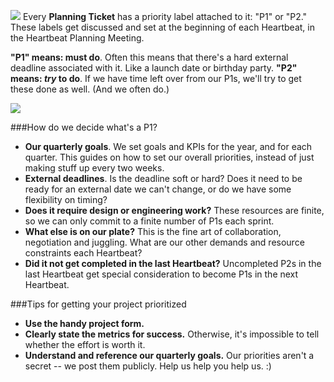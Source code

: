 ![](/https://dl.dropboxusercontent.com/spa/6c38yp3crbxni5b/u4xki459.png)
Every **Planning Ticket** has a priority label attached to it:  "P1" or "P2." These labels get discussed and set at the beginning of each Heartbeat, in the Heartbeat Planning Meeting. 

**"P1" means: must do**. Often this means that there's a hard external deadline associated with it. Like a launch date or birthday party. 
**"P2" means: _try_ to do**. If we have time left over from our P1s, we'll try to get these done as well. (And we often do.)  

![](/https://dl.dropboxusercontent.com/spa/6c38yp3crbxni5b/vodigbl-.png)

###How do we decide what's a P1? 
- **Our quarterly goals**. We set goals and KPIs for the year, and for each quarter. This guides on how to set our overall priorities, instead of just making stuff up every two weeks. 
- **External deadlines**. Is the deadline soft or hard? Does it need to be ready for an external date we can't change, or do we have some flexibility on timing? 
- **Does it require design or engineering work?** These resources are finite, so we can only commit to a finite number of P1s each sprint. 
- **What else is on our plate?** This is the fine art of collaboration, negotiation and juggling. What are our other demands and resource constraints each Heartbeat?
- **Did it not get completed in the last Heartbeat?** Uncompleted P2s in the last Heartbeat get special consideration to become P1s in the next Heartbeat. 

###Tips for getting your project prioritized
- **Use the handy project form.** 
- **Clearly state the metrics for success.** Otherwise, it's impossible to tell whether the effort is worth it. 
- **Understand and reference our quarterly goals.** Our priorities aren't a secret -- we post them publicly. Help us help you help us. :)



